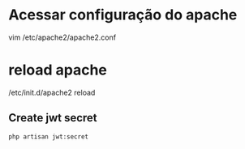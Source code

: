
# Acessar configuração do apache
vim /etc/apache2/apache2.conf


# reload apache
/etc/init.d/apache2 reload

## Create jwt secret
```
php artisan jwt:secret
```